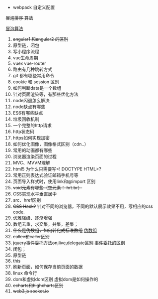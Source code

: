 * webpack 自定义配置

~~冒泡排序 算法~~

[冒泡算法](https://github.com/Heisinadaze/notes/blob/master/%E7%AE%97%E6%B3%95/%E6%95%B0%E7%BB%84%E6%8E%92%E5%BA%8F.md)
1. ~~angular1 和angular2 的区别~~
2. 原型链，闭包
3. 写小程序流程
4. vue生命周期
5. vuex vue-router
6. 路由有几种跳转方式
7. git 都有哪些常用命令
8. cookie 和 session 区别
9. 如何判断data是一个数组
10. 针对页面渲染等，有那些优化方法
11. node闪退怎么解决
12. node缺点有哪些
13. ES6有哪些缺点
14. 垃圾回收机制
15. 一个完整的http请求
16. http状态码
17. https如何实现加密
18. 如何优化图像，图像格式区别（cdn..）
19. 常用的动画都有哪些
20. 浏览器渲染页面的过程
21. MVC、MVVM理解
22. html5 为什么只需要写<! DOCTYPE HTML>?
23. 常用正则表达式验证邮箱手机号等
24. 页面导入样式时，使用link和@import 区别
25. ~~void元素有哪些（空元素： hr\ br）~~
26. CSS实现水平垂直居中
27. src、href区别
28. ~~CSS Hack?~~ 针对不同的浏览器，不同的默认展示效果不用，写相应的css code.
29. 优雅降级、逐渐增强
30. 数组去重，求交集，并集，差集；
31. ~~什么是伪数组，如何转化成标准数组~~ [伪数组](https://github.com/Heisinadaze/notes/blob/master/nibuzhidaodejs/%E4%BC%AA%E6%95%B0%E7%BB%84.md)
32. ~~callee和caller区别~~
33. ~~jquery事件委托方法on,live,delegate区别~~ [事件委托的区别](https://github.com/Heisinadaze/notes/blob/master/jq/%E4%BA%8B%E4%BB%B6%E5%A7%94%E6%89%98%E7%9A%84%E5%8C%BA%E5%88%AB.md)
34. 闭包；
35. 原型链
36. this
37. 刷新页面，如何保存当前页面的数据
38. linux 命令行
39. dom和虚拟dom区别 虚拟dom是如何操作的
40. ~~echarts和highcharts区别~~
41. ~~web3.js socket.io~~




